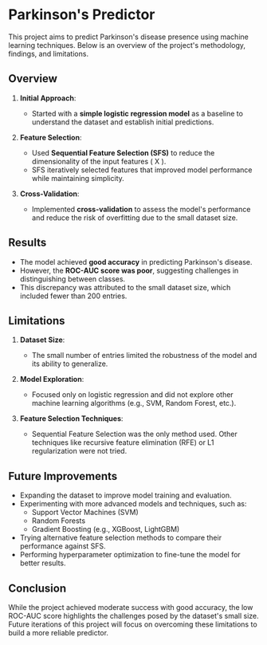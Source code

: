 
# Parkinson's Predictor

This project aims to predict Parkinson's disease presence using machine learning techniques. Below is an overview of the project's methodology, findings, and limitations.

## Overview
1. **Initial Approach**:  
   - Started with a **simple logistic regression model** as a baseline to understand the dataset and establish initial predictions.

2. **Feature Selection**:  
   - Used **Sequential Feature Selection (SFS)** to reduce the dimensionality of the input features \( X \).  
   - SFS iteratively selected features that improved model performance while maintaining simplicity.

3. **Cross-Validation**:  
   - Implemented **cross-validation** to assess the model's performance and reduce the risk of overfitting due to the small dataset size.

## Results
- The model achieved **good accuracy** in predicting Parkinson's disease.
- However, the **ROC-AUC score was poor**, suggesting challenges in distinguishing between classes.  
- This discrepancy was attributed to the small dataset size, which included fewer than 200 entries.

## Limitations
1. **Dataset Size**:  
   - The small number of entries limited the robustness of the model and its ability to generalize.
   
2. **Model Exploration**:  
   - Focused only on logistic regression and did not explore other machine learning algorithms (e.g., SVM, Random Forest, etc.).

3. **Feature Selection Techniques**:  
   - Sequential Feature Selection was the only method used. Other techniques like recursive feature elimination (RFE) or L1 regularization were not tried.

## Future Improvements
- Expanding the dataset to improve model training and evaluation.
- Experimenting with more advanced models and techniques, such as:
  - Support Vector Machines (SVM)
  - Random Forests
  - Gradient Boosting (e.g., XGBoost, LightGBM)
- Trying alternative feature selection methods to compare their performance against SFS.
- Performing hyperparameter optimization to fine-tune the model for better results.

## Conclusion
While the project achieved moderate success with good accuracy, the low ROC-AUC score highlights the challenges posed by the dataset's small size. Future iterations of this project will focus on overcoming these limitations to build a more reliable predictor.
